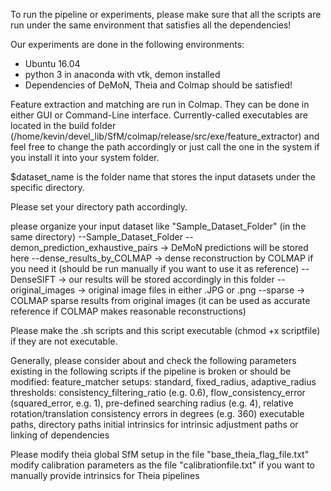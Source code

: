 To run the pipeline or experiments, please make sure that all the scripts are run under the same environment that satisfies all the dependencies!

Our experiments are done in the following environments:
* Ubuntu 16.04
* python 3 in anaconda with vtk, demon installed
* Dependencies of DeMoN, Theia and Colmap should be satisfied!

Feature extraction and matching are run in Colmap. They can be done in either GUI or Command-Line interface. Currently-called executables are located in the build folder (/home/kevin/devel_lib/SfM/colmap/release/src/exe/feature_extractor) and feel free to change the path accordingly or just call the one in the system if you install it into your system folder.

$dataset_name is the folder name that stores the input datasets under the specific directory.

Please set your directory path accordingly.

please organize your input dataset like "Sample_Dataset_Folder" (in the same directory)
        --Sample_Dataset_Folder
            --demon_prediction_exhaustive_pairs	->	DeMoN predictions will be stored here
            --dense_results_by_COLMAP		->	dense reconstruction by COLMAP if you need it (should be run manually if you want to use it as reference)
            --DenseSIFT				->	our results will be stored accordingly in this folder
            --original_images			->	original image files in either .JPG or .png
            --sparse				->	COLMAP sparse results from original images (it can be used as accurate reference if COLMAP makes reasonable reconstructions)

Please make the .sh scripts and this script executable (chmod +x scriptfile) if they are not executable.

Generally, please consider about and check the following parameters existing in the following scripts if the pipeline is broken or should be modified:
    feature_matcher setups: standard, fixed_radius, adaptive_radius
    thresholds: consistency_filtering_ratio (e.g. 0.6), flow_consistency_error (squared_error, e.g. 1), pre-defined searching radius (e.g. 4), relative rotation/translation consistency errors in degrees (e.g. 360)
    executable paths, directory paths
    initial intrinsics for intrinsic adjustment
    paths or linking of dependencies

Please modify theia global SfM setup in the file "base_theia_flag_file.txt"
    modify calibration parameters as the file "calibrationfile.txt" if you want to manually provide intrinsics for Theia pipelines
